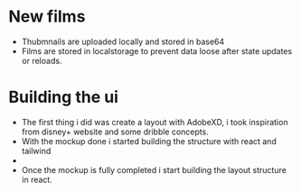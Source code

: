 # New films
- Thubmnails are uploaded locally and stored in base64
- Films are stored in localstorage to prevent data loose after state updates or reloads.

# Building the ui
- The first thing i did was create a layout with AdobeXD, i took inspiration from disney+ website and some dribble concepts.
- With the mockup done i started building the structure with react and tailwind
- 
- Once the mockup is fully completed i start building the layout structure in react.



